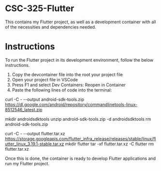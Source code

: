# CSC-325-Flutter
This contains my Flutter project, as well as a development container with all of the necessities and dependencies needed.

# Instructions
To run the Flutter project in its development environment, follow the below instructions.

1) Copy the devcontainer file into the root your project file
2) Open your project file in VSCode
3) Press F1 and select Dev Containers: Reopen in Container
4) Paste the following lines of code into the terminal:

curl -C - --output android-sdk-tools.zip https://dl.google.com/android/repository/commandlinetools-linux-8512546_latest.zip 

mkdir androidsdktools
unzip android-sdk-tools.zip -d androidsdktools
rm android-sdk-tools.zip

curl -C - --output flutter.tar.xz https://storage.googleapis.com/flutter_infra_release/releases/stable/linux/flutter_linux_3.19.1-stable.tar.xz
mkdir flutter
tar -xf flutter.tar.xz -C flutter
rm flutter.tar.xz

Once this is done, the container is ready to develop Flutter applications and run my Flutter project.
